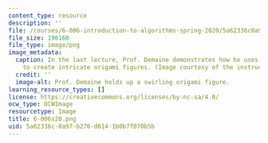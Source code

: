 ```yaml
---
content_type: resource
description: ''
file: /courses/6-006-introduction-to-algorithms-spring-2020/5a62336c0a97b276d6141b0b7f070b5b_6-006s20.png
file_size: 198160
file_type: image/png
image_metadata:
  caption: In the last lecture, Prof. Demaine demonstrates how he uses algorithms
    to create intricate origami figures. (Image courtesy of the instructors.)
  credit: ''
  image-alt: Prof. Demaine holds up a swirling origami figure.
learning_resource_types: []
license: https://creativecommons.org/licenses/by-nc-sa/4.0/
ocw_type: OCWImage
resourcetype: Image
title: 6-006s20.png
uid: 5a62336c-0a97-b276-d614-1b0b7f070b5b
---
```

